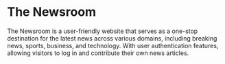 # The Newsroom

The Newsroom is a user-friendly website that serves as a one-stop destination for the latest news across various domains, including breaking news, sports, business, and technology. With user authentication features, allowing visitors to log in and contribute their own news articles.
